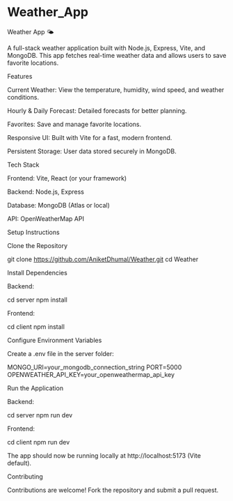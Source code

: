 ﻿# Weather_App

Weather App 🌤️

A full-stack weather application built with Node.js, Express, Vite, and MongoDB. This app fetches real-time weather data and allows users to save favorite locations.

Features

Current Weather: View the temperature, humidity, wind speed, and weather conditions.

Hourly & Daily Forecast: Detailed forecasts for better planning.

Favorites: Save and manage favorite locations.

Responsive UI: Built with Vite for a fast, modern frontend.

Persistent Storage: User data stored securely in MongoDB.

Tech Stack

Frontend: Vite, React (or your framework)

Backend: Node.js, Express

Database: MongoDB (Atlas or local)

API: OpenWeatherMap API

Setup Instructions

Clone the Repository

git clone https://github.com/AniketDhumal/Weather.git
cd Weather


Install Dependencies

Backend:

cd server
npm install


Frontend:

cd client
npm install


Configure Environment Variables

Create a .env file in the server folder:

MONGO_URI=your_mongodb_connection_string
PORT=5000
OPENWEATHER_API_KEY=your_openweathermap_api_key


Run the Application

Backend:

cd server
npm run dev


Frontend:

cd client
npm run dev


The app should now be running locally at http://localhost:5173 (Vite default).

Contributing

Contributions are welcome! Fork the repository and submit a pull request.
